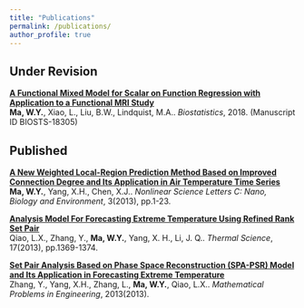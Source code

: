 ```yaml
---
title: "Publications"
permalink: /publications/
author_profile: true
---
```

## Under Revision
<b>[A Functional Mixed Model for Scalar on Function Regression with Application to a Functional MRI Study](https://github.com/wma9/FMRI-project)</b> <br> 
<b>Ma, W.Y.</b>, Xiao, L., Liu, B.W., Lindquist, M.A.. <i>Biostatistics</i>, 2018. (Manuscript ID BIOSTS-18305)

## Published 
<b>[A New Weighted Local-Region Prediction Method Based on Improved Connection Degree and Its Application in Air Temperature Time Series](http://www.nonlinearscience.com/paper.php?pid=0000000205) </b> <br>
<b>Ma, W.Y.</b>, Yang, X.H., Chen, X.J.. <i>Nonlinear Science Letters C: Nano, Biology and Environment</i>, 3(2013), pp.1-23.

<b>[Analysis Model For Forecasting Extreme Temperature Using Refined Rank Set Pair](http://www.doiserbia.nb.rs/img/doi/0354-9836/2013/0354-98361305369Q.pdf)</b> <br>
Qiao, L.X., Zhang, Y., <b>Ma, W.Y.</b>, Yang, X. H., Li, J. Q.. <i>Thermal Science</i>, 17(2013), pp.1369-1374.

<b>[Set Pair Analysis Based on Phase Space Reconstruction (SPA-PSR) Model and Its Application in Forecasting Extreme Temperature](https://www.hindawi.com/journals/mpe/2013/516150/)</b> <br>
Zhang, Y., Yang, X.H., Zhang, L., <b>Ma, W.Y.</b>, Qiao, L.X.. <i>Mathematical Problems in Engineering</i>, 2013(2013). 
